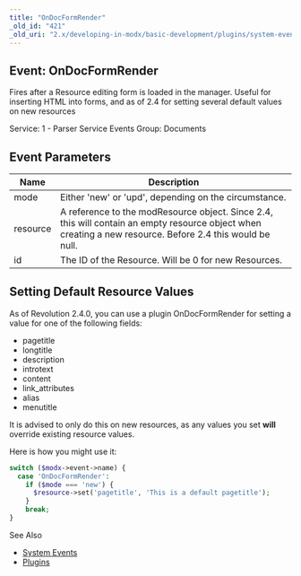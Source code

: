 ```yaml
---
title: "OnDocFormRender"
_old_id: "421"
_old_uri: "2.x/developing-in-modx/basic-development/plugins/system-events/ondocformrender"
---
```


## Event: OnDocFormRender

Fires after a Resource editing form is loaded in the manager. Useful for inserting HTML into forms, and as of 2.4 for setting several default values on new resources

Service: 1 - Parser Service Events 
 Group: Documents

## Event Parameters

| Name     | Description                                                                                                                                               |
| -------- | --------------------------------------------------------------------------------------------------------------------------------------------------------- |
| mode     | Either 'new' or 'upd', depending on the circumstance.                                                                                                     |
| resource | A reference to the modResource object. Since 2.4, this will contain an empty resource object when creating a new resource. Before 2.4 this would be null. |
| id       | The ID of the Resource. Will be 0 for new Resources.                                                                                                      |

## Setting Default Resource Values

As of Revolution 2.4.0, you can use a plugin OnDocFormRender for setting a value for one of the following fields:

- pagetitle
- longtitle
- description
- introtext
- content
- link\_attributes
- alias
- menutitle

It is advised to only do this on new resources, as any values you set **will** override existing resource values.

Here is how you might use it:

``` php 
switch ($modx->event->name) {
  case 'OnDocFormRender':
    if ($mode === 'new') {
      $resource->set('pagetitle', 'This is a default pagetitle');
    }
    break;
}

```

See Also

- [System Events](extending-modx/plugins/system-events "System Events")
- [Plugins](extending-modx/plugins "Plugins")